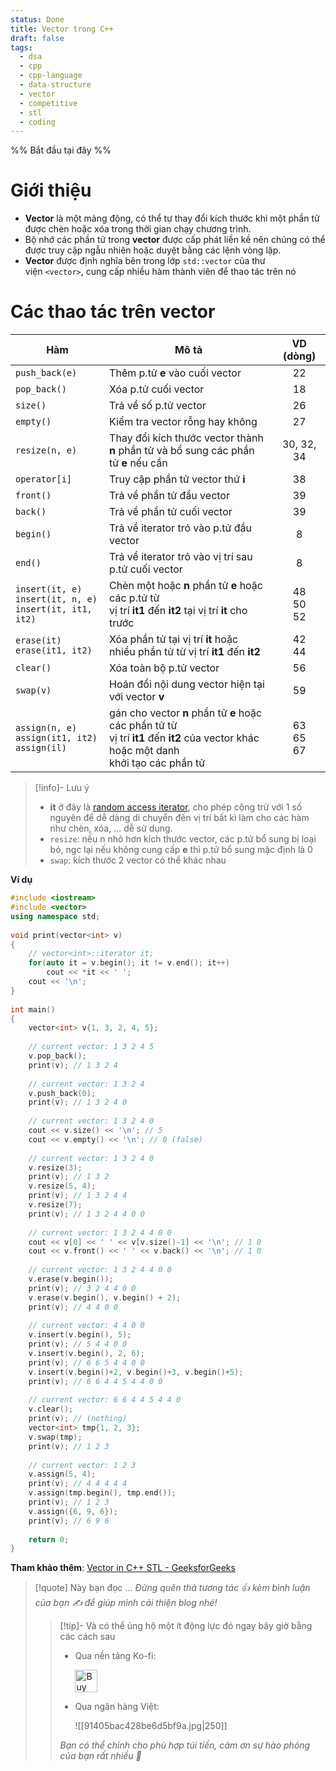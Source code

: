 ```yaml
---
status: Done
title: Vector trong C++
draft: false
tags:
  - dsa
  - cpp
  - cpp-language
  - data-structure
  - vector
  - competitive
  - stl
  - coding
---
```

%% Bắt đầu tại đây %%
# Giới thiệu
- **Vector** là một mảng động, có thể tự thay đổi kích thước khi một phần tử được chèn hoặc xóa trong thời gian chạy chương trình.
- Bộ nhớ các phần tử trong **vector** được cấp phát liền kề nên chúng có thể được truy cập ngẫu nhiên hoặc duyệt bằng các lệnh vòng lặp.
- **Vector** được định nghĩa bên trong lớp `std::vector` của thư viện `<vector>`, cung cấp nhiều hàm thành viên để thao tác trên nó

# Các thao tác trên vector

| Hàm                                                                 | Mô tả                                                                                                                                          |     VD (dòng)      |
| ------------------------------------------------------------------- | ---------------------------------------------------------------------------------------------------------------------------------------------- |:------------------:|
| `push_back(e)`                                                      | Thêm p.tử **e** vào cuối vector                                                                                                                |         22         |
| `pop_back()`                                                        | Xóa p.tử cuối vector                                                                                                                           |         18         |
| `size()`                                                            | Trả về số p.tử vector                                                                                                                          |         26         |
| `empty()`                                                           | Kiểm tra vector rỗng hay không                                                                                                                 |         27         |
| `resize(n, e)`                                                      | Thay đổi kích thước vector thành  <br>**n** phần tử và bổ sung các phần tử **e** nếu cần                                                       |     30, 32, 34     |
| `operator[i]`                                                       | Truy cập phần tử vector thứ **i**                                                                                                              |         38         |
| `front()`                                                           | Trả về phần tử đầu vector                                                                                                                      |         39         |
| `back()`                                                            | Trả về phần tử cuối vector                                                                                                                     |         39         |
| `begin()`                                                           | Trả về iterator trỏ vào p.tử đầu vector                                                                                                        |         8          |
| `end()`                                                             | Trả về iterator trỏ vào vị trí sau p.tử cuối vector                                                                                            |         8          |
| `insert(it, e)`  <br>`insert(it, n, e)`  <br>`insert(it, it1, it2)` | Chèn một hoặc **n** phần tử **e** hoặc các p.tử từ  <br>vị trí **it1** đến **it2** tại vị trí **it** cho trước                                 | 48  <br>50  <br>52 |
| `erase(it)`  <br>`erase(it1, it2)`                                  | Xóa phần tử tại vị trí **it** hoặc  <br>nhiều phần tử từ vị trí **it1** đến **it2**                                                            |     42  <br>44     |
| `clear()`                                                           | Xóa toàn bộ p.tử vector                                                                                                                        |         56         |
| `swap(v)`                                                           | Hoán đổi nội dung vector hiện tại với vector **v**                                                                                             |         59         |
| `assign(n, e)`  <br>`assign(it1, it2)`  <br>`assign(il)`            | gán cho vector **n** phần tử **e** hoặc các phần tử từ  <br>vị trí **it1** đến **it2** của vector khác hoặc một danh  <br>khởi tạo các phần tử | 63  <br>65  <br>67 |

> [!info]- Lưu ý
>  - **it** ở đây là [random access iterator](https://www.geeksforgeeks.org/random-access-iterators-in-cpp/?ref=header_search), cho phép cộng trừ với 1 số nguyên để dễ dàng di chuyển đến vị trí bất kì làm cho các hàm như chèn, xóa, … dễ sử dụng.
> - `resize`: nếu n nhỏ hơn kích thước vector, các p.tử bổ sung bị loại bỏ, ngc lại nếu không cung cấp **e** thì p.tử bổ sung mặc định là 0
> - `swap`: kích thước 2 vector có thể khác nhau

**Ví dụ**
```cpp
#include <iostream>
#include <vector>
using namespace std;
 
void print(vector<int> v)
{
	// vector<int>::iterator it;
	for(auto it = v.begin(); it != v.end(); it++)
		cout << *it << ' ';
	cout << '\n';
}
 
int main()
{
	vector<int> v{1, 3, 2, 4, 5};
 
	// current vector: 1 3 2 4 5
	v.pop_back();
	print(v); // 1 3 2 4
 
	// current vector: 1 3 2 4 
	v.push_back(0);
	print(v); // 1 3 2 4 0
 
	// current vector: 1 3 2 4 0
	cout << v.size() << '\n'; // 5
	cout << v.empty() << '\n'; // 0 (false)
 
	// current vector: 1 3 2 4 0
	v.resize(3);
	print(v); // 1 3 2
	v.resize(5, 4);
	print(v); // 1 3 2 4 4
	v.resize(7);
	print(v); // 1 3 2 4 4 0 0
 
	// current vector: 1 3 2 4 4 0 0
	cout << v[0] << ' ' << v[v.size()-1] << '\n'; // 1 0
	cout << v.front() << ' ' << v.back() << '\n'; // 1 0
 
	// current vector: 1 3 2 4 4 0 0
	v.erase(v.begin());
	print(v); // 3 2 4 4 0 0
	v.erase(v.begin(), v.begin() + 2);
	print(v); // 4 4 0 0 
 
	// current vector: 4 4 0 0
	v.insert(v.begin(), 5);
	print(v); // 5 4 4 0 0
	v.insert(v.begin(), 2, 6);
	print(v); // 6 6 5 4 4 0 0
	v.insert(v.begin()+2, v.begin()+3, v.begin()+5);
	print(v); // 6 6 4 4 5 4 4 0 0 
 
	// current vector: 6 6 4 4 5 4 4 0
	v.clear();
	print(v); // (nothing)
	vector<int> tmp{1, 2, 3};
	v.swap(tmp);
	print(v); // 1 2 3
 
	// current vector: 1 2 3
	v.assign(5, 4);
	print(v); // 4 4 4 4 4
	v.assign(tmp.begin(), tmp.end());
	print(v); // 1 2 3
	v.assign({6, 9, 6});
	print(v); // 6 9 6
 
	return 0;
}
```

**Tham khảo thêm**: [Vector in C++ STL - GeeksforGeeks](https://www.geeksforgeeks.org/vector-in-cpp-stl/)

> [!quote] Này bạn đọc ...
> *Đừng quên thả tương tác 👍 kèm bình luận của bạn ✍️ để giúp mình cải thiện blog nhé!* 
> > [!tip]- Và có thể ủng hộ một ít động lực đó ngay bây giờ bằng các cách sau
> > - Qua nền tảng Ko-fi:
> > 
> >   <a href='https://ko-fi.com/M4M111S8CI' target='_blank'><img height='36' style='border:0px;height:36px;' src='https://storage.ko-fi.com/cdn/kofi3.png?v=3' border='0' alt='Buy Me a Coffee at ko-fi.com' /></a>
> > - Qua ngân hàng Việt:
> >   
> >   ![[91405bac428be6d5bf9a.jpg|250]]
> > 
> > *Bạn có thể chỉnh cho phù hợp túi tiền, cảm ơn sự hào phóng của bạn rất nhiều 🥰*